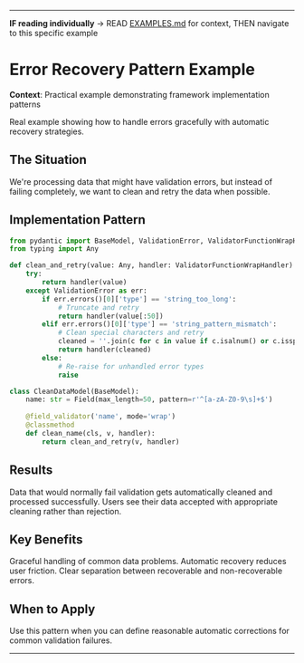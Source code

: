 
---

**IF reading individually** → READ [EXAMPLES.md](../EXAMPLES.md#implementation-examples) for context, THEN navigate to this specific example


# Error Recovery Pattern Example

**Context**: Practical example demonstrating framework implementation patterns


Real example showing how to handle errors gracefully with automatic recovery strategies.

## The Situation

We're processing data that might have validation errors, but instead of failing completely, we want to clean and retry the data when possible.

## Implementation Pattern

```python
from pydantic import BaseModel, ValidationError, ValidatorFunctionWrapHandler
from typing import Any

def clean_and_retry(value: Any, handler: ValidatorFunctionWrapHandler) -> str:
    try:
        return handler(value)
    except ValidationError as err:
        if err.errors()[0]['type'] == 'string_too_long':
            # Truncate and retry
            return handler(value[:50])
        elif err.errors()[0]['type'] == 'string_pattern_mismatch':
            # Clean special characters and retry
            cleaned = ''.join(c for c in value if c.isalnum() or c.isspace())
            return handler(cleaned)
        else:
            # Re-raise for unhandled error types
            raise

class CleanDataModel(BaseModel):
    name: str = Field(max_length=50, pattern=r'^[a-zA-Z0-9\s]+$')
    
    @field_validator('name', mode='wrap')
    @classmethod
    def clean_name(cls, v, handler):
        return clean_and_retry(v, handler)
```

## Results

Data that would normally fail validation gets automatically cleaned and processed successfully. Users see their data accepted with appropriate cleaning rather than rejection.

## Key Benefits

Graceful handling of common data problems. Automatic recovery reduces user friction. Clear separation between recoverable and non-recoverable errors.

## When to Apply

Use this pattern when you can define reasonable automatic corrections for common validation failures.

---
